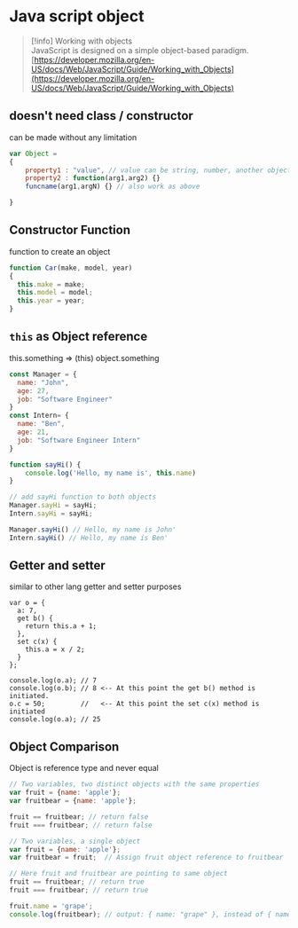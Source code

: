 # Java script object

> [!info] Working with objects  
> JavaScript is designed on a simple object-based paradigm.  
> [https://developer.mozilla.org/en-US/docs/Web/JavaScript/Guide/Working_with_Objects](https://developer.mozilla.org/en-US/docs/Web/JavaScript/Guide/Working_with_Objects)  

## doesn't need class / constructor

can be made without any limitation

```JavaScript
var Object =
{
    property1 : "value", // value can be string, number, another object, function etc2
    property2 : function(arg1,arg2) {}
    funcname(arg1,argN) {} // also work as above

}
```

## Constructor Function

function to create an object

```JavaScript
function Car(make, model, year) 
{
  this.make = make;
  this.model = model;
  this.year = year;
}
```

## `this` as Object reference

this.something ⇒ (this) object.something

```JavaScript
const Manager = {
  name: "John",
  age: 27,
  job: "Software Engineer"
}
const Intern= {
  name: "Ben",
  age: 21,
  job: "Software Engineer Intern"
}

function sayHi() {
    console.log('Hello, my name is', this.name)
}

// add sayHi function to both objects
Manager.sayHi = sayHi;
Intern.sayHi = sayHi; 

Manager.sayHi() // Hello, my name is John'
Intern.sayHi() // Hello, my name is Ben'
```

## Getter and setter

similar to other lang getter and setter purposes

```Plain
var o = {
  a: 7,
  get b() { 
    return this.a + 1;
  },
  set c(x) {
    this.a = x / 2;
  }
};

console.log(o.a); // 7
console.log(o.b); // 8 <-- At this point the get b() method is initiated.
o.c = 50;         //   <-- At this point the set c(x) method is initiated
console.log(o.a); // 25
```

## Object Comparison

Object is reference type and never equal

```JavaScript
// Two variables, two distinct objects with the same properties
var fruit = {name: 'apple'};
var fruitbear = {name: 'apple'};

fruit == fruitbear; // return false
fruit === fruitbear; // return false

// Two variables, a single object
var fruit = {name: 'apple'};
var fruitbear = fruit;  // Assign fruit object reference to fruitbear

// Here fruit and fruitbear are pointing to same object
fruit == fruitbear; // return true
fruit === fruitbear; // return true

fruit.name = 'grape';
console.log(fruitbear); // output: { name: "grape" }, instead of { name: "apple" }
```